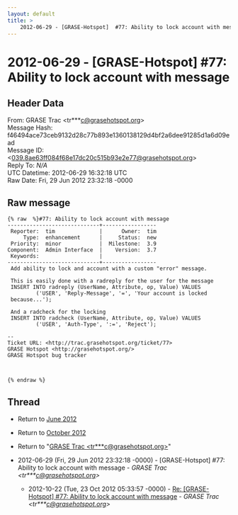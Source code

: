 ```yaml
---
layout: default
title: >
    2012-06-29 - [GRASE-Hotspot]  #77: Ability to lock account with message
---
```


# 2012-06-29 - [GRASE-Hotspot]  #77: Ability to lock account with message

## Header Data

From: GRASE Trac \<tr***c@grasehotspot.org\><br>
Message Hash: f46494ace73ceb9132d28c77b893e1360138129d4bf2a6dee91285d1a6d09ead<br>
Message ID: \<039.8ae63ff084f68e17dc20c515b93e2e77@grasehotspot.org\><br>
Reply To: _N/A_<br>
UTC Datetime: 2012-06-29 16:32:18 UTC<br>
Raw Date: Fri, 29 Jun 2012 23:32:18 -0000<br>

## Raw message

```
{% raw  %}#77: Ability to lock account with message
-----------------------------+-----------------
 Reporter:  tim              |      Owner:  tim
     Type:  enhancement      |     Status:  new
 Priority:  minor            |  Milestone:  3.9
Component:  Admin Interface  |    Version:  3.7
 Keywords:                   |
-----------------------------+-----------------
 Add ability to lock and account with a custom "error" message.

 This is easily done with a radreply for the user for the message
 INSERT INTO radreply (UserName, Attribute, op, Value) VALUES
         ('USER', 'Reply-Message', '=', 'Your account is locked
 because...');

 And a radcheck for the locking
 INSERT INTO radcheck (UserName, Attribute, op, Value) VALUES
         ('USER', 'Auth-Type', ':=', 'Reject');

-- 
Ticket URL: <http://trac.grasehotspot.org/ticket/77>
GRASE Hotspot <http://grasehotspot.org/>
GRASE Hotspot bug tracker



{% endraw %}
```

## Thread

+ Return to [June 2012](/archive/2012/06)
+ Return to [October 2012](/archive/2012/10)

+ Return to "[GRASE Trac <tr***c<span>@</span>grasehotspot.org>](/authors/tr___c_at_grasehotspot_org)"

+ 2012-06-29 (Fri, 29 Jun 2012 23:32:18 -0000) - [GRASE-Hotspot]  #77: Ability to lock account with message - _GRASE Trac \<tr***c@grasehotspot.org\>_
  + 2012-10-22 (Tue, 23 Oct 2012 05:33:57 -0000) - [Re: [GRASE-Hotspot] #77: Ability to lock account with message](/archive/2012/10/f0d7cbf0a6270d37d531e6281e8573d75f436f38387736ad020172a0812d9c74) - _GRASE Trac \<tr***c@grasehotspot.org\>_

